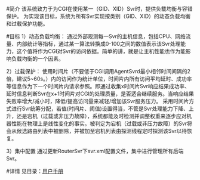 #简介
   该系统致力于为CGI在使用某一（GID、XID）Svr时，提供负载均衡与容错保护。
   为实现该目标，系统为所有Svr实现按类别（GID、XID）的动态负载均衡和过载保护功能。

#目标
1）动态负载均衡：
   通过外部观测每一Svr的主机信息，包括CPU、网络流量、内部统计等指标，通过某一算法转换成0-100之间的数值表示该Svr处理能力，这个值将作为CGI对Svr的访问依据。简单的讲，就是让主机性能也作为能影响负载均衡的一个因素。

2）过载保护：
   使用时间片（不要低于CGI调用AgentSvrd最小相邻时间间隔的2倍，建议5~60s。）内的访问作为统计单位，时间片内所有访问平均延时、成功率等信息作为下一个时间片内请求参照。即通过收集x时间片Svr响应结果成功率、延时信息判断Svr在x+1时间片对CGI的处理质量，是否适合继续服务。当响应结果失败率增大/减小时，降低/提高访问量来减轻/增加该Svr服务压力。
采用时间片方式进行Svr统筹分配，若值(时间片、阈值)设置得当，不管是Svr处理能力下降、上升，还是宕机（过载或非压力故障），系统都能及时检测并调整权重来逐步应对机器性能在物理上是线性变化的事实。被判定为宕机（过载或非压力故障）的Svr将会从候选路由列表中被删除，并被加至宕机列表由探测线程定时探测该Svr以待恢复。

3）集中配置
   通过更新RouterSvr下svr.xml配置文件，集中进行管理所有后端Svr。

#详情
   见目录：[用户手册](HLBS_Manual_zh/SUMMARY.md)
